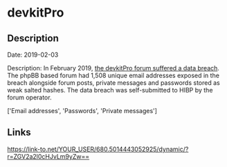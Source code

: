# devkitPro

## Description

Date: 2019-02-03

Description:
In February 2019, <a href="https://devkitpro.org/viewtopic.php?f=13&t=8846" target="_blank" rel="noopener">the devkitPro forum suffered a data breach</a>. The phpBB based forum had 1,508 unique email addresses exposed in the breach alongside forum posts, private messages and passwords stored as weak salted hashes. The data breach was self-submitted to HIBP by the forum operator.


['Email addresses', 'Passwords', 'Private messages']

## Links

https://link-to.net/YOUR_USER/680.5014443052925/dynamic/?r=ZGV2a2l0cHJvLm9yZw==